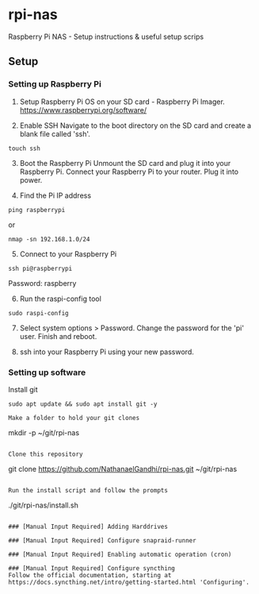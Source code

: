 # rpi-nas
Raspberry Pi NAS - Setup instructions &amp; useful setup scrips

## Setup
### Setting up Raspberry Pi
1. Setup Raspberry Pi OS on your SD card - Raspberry Pi Imager.
https://www.raspberrypi.org/software/

2. Enable SSH
Navigate to the boot directory on the SD card and create a blank file called 'ssh'.
```
touch ssh
```

3. Boot the Raspberry Pi
Unmount the SD card and plug it into your Raspberry Pi. Connect your Raspberry Pi to your router. Plug it into power.

4. Find the Pi IP address
```
ping raspberrypi
```
or
```
nmap -sn 192.168.1.0/24
```

5. Connect to your Raspberry Pi
```
ssh pi@raspberrypi
```
Password: raspberry

6. Run the raspi-config tool
```
sudo raspi-config
```
7. Select system options > Password. Change the password for the 'pi' user.
Finish and reboot.

8. ssh into your Raspberry Pi using your new password.

### Setting up software
Install git
```
sudo apt update && sudo apt install git -y

Make a folder to hold your git clones
```
mkdir -p ~/git/rpi-nas
```

Clone this repository
```
git clone https://github.com/NathanaelGandhi/rpi-nas.git ~/git/rpi-nas
```

Run the install script and follow the prompts
```
./git/rpi-nas/install.sh
```

### [Manual Input Required] Adding Harddrives

### [Manual Input Required] Configure snapraid-runner

### [Manual Input Required] Enabling automatic operation (cron)

### [Manual Input Required] Configure syncthing
Follow the official documentation, starting at https://docs.syncthing.net/intro/getting-started.html 'Configuring'.
